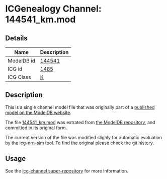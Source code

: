 # ICGenealogy Channel: 144541\_km.mod

## Details

Name | Description
---- | -----------
ModelDB id | [144541](http://senselab.med.yale.edu/ModelDB/ShowModel.cshtml?model=144541)
ICG id | [1485](http://icg.neurotheory.ox.ac.uk/channels/1/1485)
ICG Class | [K](http://icg.neurotheory.ox.ac.uk/channels/1)

## Description

This is a single channel model file that was originally part of a [published model on the ModelDB website](http://senselab.med.yale.edu/ModelDB/ShowModel.cshtml?model=144541).


The file [144541\_km.mod](144541_km.mod) was extrated from [the ModelDB repository](http://senselab.med.yale.edu/ModelDB/ShowModel.cshtml?model=144541), and committed in its original form.

The current version of the file was modified slighly for automatic evaluation by the [icg-nrn-sim](https://github.com/icgenealogy/icg-nrn-sim) tool. To find the original please check the git history.


## Usage

See the [icg-channel super-repository](https://github.com/icgenealogy/icg-channels) for more information.